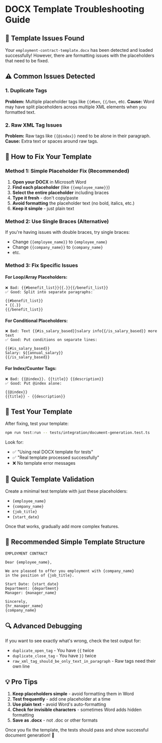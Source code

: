 # DOCX Template Troubleshooting Guide

## 🐛 **Template Issues Found**

Your `employment-contract-template.docx` has been detected and loaded successfully! However, there are formatting issues with the placeholders that need to be fixed.

## ⚠️ **Common Issues Detected**

### 1. **Duplicate Tags**
**Problem:** Multiple placeholder tags like `{{#ben`, `{{/ben`, etc.
**Cause:** Word may have split placeholders across multiple XML elements when you formatted text.

### 2. **Raw XML Tag Issues** 
**Problem:** Raw tags like `{{@index}}` need to be alone in their paragraph.
**Cause:** Extra text or spaces around raw tags.

## 🔧 **How to Fix Your Template**

### **Method 1: Simple Placeholder Fix (Recommended)**
1. **Open your DOCX** in Microsoft Word
2. **Find each placeholder** (like `{{employee_name}}`)
3. **Select the entire placeholder** including braces
4. **Type it fresh** - don't copy/paste
5. **Avoid formatting** the placeholder text (no bold, italics, etc.)
6. **Keep it simple** - just plain text

### **Method 2: Use Single Braces (Alternative)**
If you're having issues with double braces, try single braces:
- Change `{{employee_name}}` to `{employee_name}`
- Change `{{company_name}}` to `{company_name}`
- etc.

### **Method 3: Fix Specific Issues**

#### **For Loop/Array Placeholders:**
```
❌ Bad: {{#benefit_list}}{{.}}{{/benefit_list}}
✅ Good: Split into separate paragraphs:

{{#benefit_list}}
• {{.}}
{{/benefit_list}}
```

#### **For Conditional Placeholders:**
```
❌ Bad: Text {{#is_salary_based}}salary info{{/is_salary_based}} more text
✅ Good: Put conditions on separate lines:

{{#is_salary_based}}
Salary: ${{annual_salary}}
{{/is_salary_based}}
```

#### **For Index/Counter Tags:**
```
❌ Bad: {{@index}}. {{title}} {{description}}
✅ Good: Put @index alone:

{{@index}}
{{title}} - {{description}}
```

## 🧪 **Test Your Template**

After fixing, test your template:

```bash
npm run test:run -- tests/integration/document-generation.test.ts
```

Look for:
- ✅ "Using real DOCX template for tests"  
- ✅ "Real template processed successfully"
- ❌ No template error messages

## 📝 **Quick Template Validation**

Create a minimal test template with just these placeholders:
- `{employee_name}`
- `{company_name}`
- `{job_title}`
- `{start_date}`

Once that works, gradually add more complex features.

## 🎯 **Recommended Simple Template Structure**

```
EMPLOYMENT CONTRACT

Dear {employee_name},

We are pleased to offer you employment with {company_name} 
in the position of {job_title}.

Start Date: {start_date}
Department: {department}
Manager: {manager_name}

Sincerely,
{hr_manager_name}
{company_name}
```

## 🔍 **Advanced Debugging**

If you want to see exactly what's wrong, check the test output for:
- `duplicate_open_tag` - You have `{{` twice  
- `duplicate_close_tag` - You have `}}` twice
- `raw_xml_tag_should_be_only_text_in_paragraph` - Raw tags need their own line

## 💡 **Pro Tips**

1. **Keep placeholders simple** - avoid formatting them in Word
2. **Test frequently** - add one placeholder at a time
3. **Use plain text** - avoid Word's auto-formatting  
4. **Check for invisible characters** - sometimes Word adds hidden formatting
5. **Save as .docx** - not .doc or other formats

Once you fix the template, the tests should pass and show successful document generation! 🎉